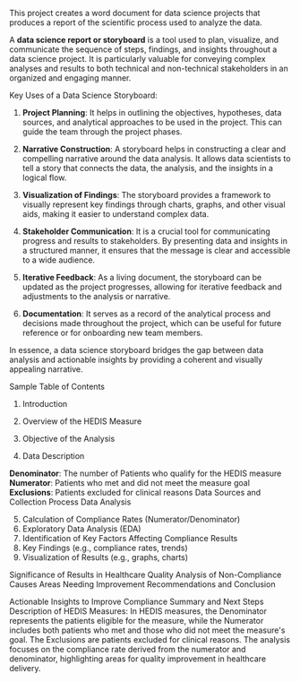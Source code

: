 
This project creates a word document for data science projects that produces a report of the scientific 
process used to analyze the data. 

A **data science report or storyboard** is a tool used to plan, visualize, and communicate the sequence of steps, findings, and insights throughout a data science project. It is particularly valuable for conveying complex analyses and results to both technical and non-technical stakeholders in an organized and engaging manner.

Key Uses of a Data Science Storyboard:
1. **Project Planning**: It helps in outlining the objectives, hypotheses, data sources, and analytical approaches to be used in the project. This can guide the team through the project phases.

2. **Narrative Construction**: A storyboard helps in constructing a clear and compelling narrative around the data analysis. It allows data scientists to tell a story that connects the data, the analysis, and the insights in a logical flow.

3. **Visualization of Findings**: The storyboard provides a framework to visually represent key findings through charts, graphs, and other visual aids, making it easier to understand complex data.

4. **Stakeholder Communication**: It is a crucial tool for communicating progress and results to stakeholders. By presenting data and insights in a structured manner, it ensures that the message is clear and accessible to a wide audience.

5. **Iterative Feedback**: As a living document, the storyboard can be updated as the project progresses, allowing for iterative feedback and adjustments to the analysis or narrative.

6. **Documentation**: It serves as a record of the analytical process and decisions made throughout the project, which can be useful for future reference or for onboarding new team members.

In essence, a data science storyboard bridges the gap between data analysis and actionable insights by providing a coherent and visually appealing narrative.

Sample Table of Contents
1. Introduction

2. Overview of the HEDIS Measure
3. Objective of the Analysis
4. Data Description

**Denominator**: The number of Patients who qualify for the HEDIS measure
**Numerator**: Patients who met and did not meet the measure goal
**Exclusions**: Patients excluded for clinical reasons
Data Sources and Collection Process
Data Analysis

5. Calculation of Compliance Rates (Numerator/Denominator)
6. Exploratory Data Analysis (EDA)
7. Identification of Key Factors Affecting Compliance Results
8. Key Findings (e.g., compliance rates, trends)
9. Visualization of Results (e.g., graphs, charts)


Significance of Results in Healthcare Quality
Analysis of Non-Compliance Causes
Areas Needing Improvement
Recommendations and Conclusion

Actionable Insights to Improve Compliance
Summary and Next Steps
Description of HEDIS Measures:
In HEDIS measures, the Denominator represents the patients eligible for the measure, while the Numerator includes both patients who met and those who did not meet the measure's goal. The Exclusions are patients excluded for clinical reasons. The analysis focuses on the compliance rate derived from the numerator and denominator, highlighting areas for quality improvement in healthcare delivery.


